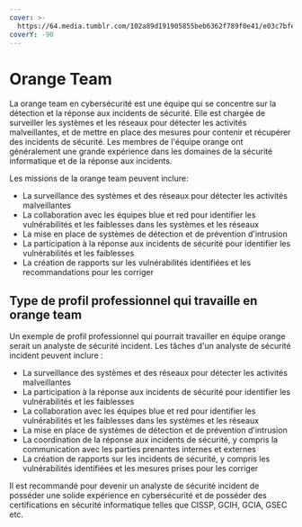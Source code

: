 ```yaml
---
cover: >-
  https://64.media.tumblr.com/102a89d191905855beb6362f789f0e41/e03c7bfe83094828-41/s2048x3072/0ace86037932f7f542b73990de06a93da1ba285d.jpg
coverY: -90
---
```


# Orange Team

La orange team en cybersécurité est une équipe qui se concentre sur la détection et la réponse aux incidents de sécurité. Elle est chargée de surveiller les systèmes et les réseaux pour détecter les activités malveillantes, et de mettre en place des mesures pour contenir et récupérer des incidents de sécurité. Les membres de l'équipe orange ont généralement une grande expérience dans les domaines de la sécurité informatique et de la réponse aux incidents.

Les missions de la orange team peuvent inclure:

* La surveillance des systèmes et des réseaux pour détecter les activités malveillantes
* La collaboration avec les équipes blue et red pour identifier les vulnérabilités et les faiblesses dans les systèmes et les réseaux
* La mise en place de systèmes de détection et de prévention d'intrusion
* La participation à la réponse aux incidents de sécurité pour identifier les vulnérabilités et les faiblesses
* La création de rapports sur les vulnérabilités identifiées et les recommandations pour les corriger

## Type de profil professionnel qui travaille en orange team

Un exemple de profil professionnel qui pourrait travailler en équipe orange serait un analyste de sécurité incident. Les tâches d'un analyste de sécurité incident peuvent inclure :

* La surveillance des systèmes et des réseaux pour détecter les activités malveillantes
* La participation à la réponse aux incidents de sécurité pour identifier les vulnérabilités et les faiblesses
* La collaboration avec les équipes blue et red pour identifier les vulnérabilités et les faiblesses dans les systèmes et les réseaux
* La mise en place de systèmes de détection et de prévention d'intrusion
* La coordination de la réponse aux incidents de sécurité, y compris la communication avec les parties prenantes internes et externes
* La création de rapports sur les incidents de sécurité, y compris les vulnérabilités identifiées et les mesures prises pour les corriger

Il est recommandé pour devenir un analyste de sécurité incident de posséder une solide expérience en cybersécurité et de posséder des certifications en sécurité informatique telles que CISSP, GCIH, GCIA, GSEC etc.
